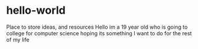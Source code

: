 # hello-world
Place to store ideas, and resources
Hello im a 19 year old who is going to college for computer science hoping its something I want to do for the rest of my life 
